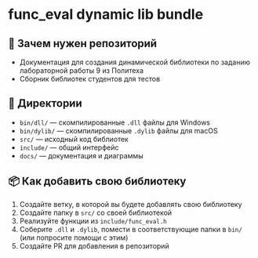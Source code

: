 # func_eval dynamic lib bundle

## 🚀 Зачем нужен репозиторий
- Документация для создания динамической библиотеки по заданию лабораторной работы 9 из Политеха
- Сборник библиотек студентов для тестов

## 📁 Директории

- `bin/dll/` — скомпилированные `.dll` файлы для Windows
- `bin/dylib/` — скомпилированные `.dylib` файлы для macOS
- `src/` — исходный код библиотек
- `include/` — общий интерфейс
- `docs/` — документация и диаграммы

## 📦 Как добавить свою библиотеку

1. Создайте ветку, в которой вы будете добавлять свою библиотеку
2. Создайте папку в `src/` со своей библиотекой
2. Реализуйте функции из `include/func_eval.h`
3. Соберите `.dll` и `.dylib`, помести в соответствующие папки в `bin/` (или попросите помощи с этим)
4. Создайте PR для добавления в репозиторий
